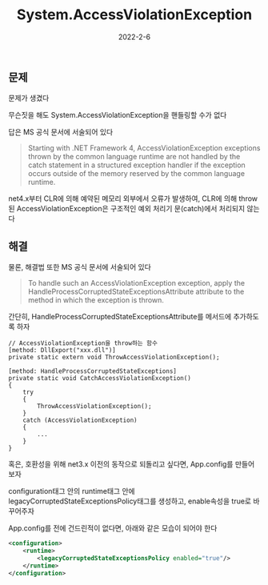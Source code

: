 ﻿---
layout: post
title: "System.AccessViolationException"
date: 2022-2-6
categories: [ "C#", ".Net" ]
---

## 문제

문제가 생겼다

무슨짓을 해도 System.AccessViolationException을 핸들링할 수가 없다

답은 MS 공식 문서에 서술되어 있다

> Starting with .NET Framework 4, 
> AccessViolationException exceptions thrown by the common language runtime are not handled by the catch statement 
> in a structured exception handler if the exception occurs outside of the memory reserved by the common language runtime.

net4.x부터 CLR에 의해 예약된 메모리 외부에서 오류가 발생하여, CLR에 의해 throw된 AccessViolationException은 구조적인 예외 처리기 문(catch)에서 처리되지 않는다

## 해결

물론, 해결법 또한 MS 공식 문서에 서술되어 있다

> To handle such an AccessViolationException exception, 
> apply the HandleProcessCorruptedStateExceptionsAttribute attribute to the method in which the exception is thrown.

간단히, HandleProcessCorruptedStateExceptionsAttribute를 메서드에 추가하도록 하자

```Csharp
// AccessViolationException을 throw하는 함수
[method: DllExport("xxx.dll")]
private static extern void ThrowAccessViolationException();

[method: HandleProcessCorruptedStateExceptions]
private static void CatchAccessViolationException()
{
	try
	{
		ThrowAccessViolationException();
	}
	catch (AccessViolationException)
	{
		...
	}
}
```

혹은, 호환성을 위해 net3.x 이전의 동작으로 되돌리고 싶다면, App.config를 만들어보자

configuration태그 안의 runtime태그 안에 legacyCorruptedStateExceptionsPolicy태그를 생성하고, enable속성을 true로 바꾸어주자

App.config를 전에 건드린적이 없다면, 아래와 같은 모습이 되어야 한다

```xml
<configuration>
	<runtime>
		<legacyCorruptedStateExceptionsPolicy enabled="true"/>
	</runtime>
</configuration>
```
